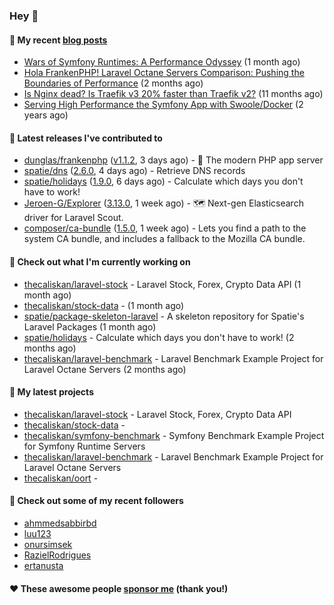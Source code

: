 ### Hey 👋

#### 📜 My recent [blog posts](https://caliskanemre.medium.com/)

- [Wars of Symfony Runtimes: A Performance Odyssey](https://medium.com/beyn-technology/wars-of-symfony-runtimes-a-performance-odyssey-7b0120e8f9e1?source=rss-cf41ab240584------2) (1 month ago)
- [Hola FrankenPHP! Laravel Octane Servers Comparison: Pushing the Boundaries of Performance](https://medium.com/beyn-technology/hola-frankenphp-laravel-octane-servers-comparison-pushing-the-boundaries-of-performance-d3e7ad8e652c?source=rss-cf41ab240584------2) (2 months ago)
- [Is Nginx dead? Is Traefik v3 20% faster than Traefik v2?](https://medium.com/beyn-technology/is-nginx-dead-is-traefik-v3-20-faster-than-traefik-v2-f28ffb7eed3e?source=rss-cf41ab240584------2) (11 months ago)
- [Serving High Performance the Symfony App with Swoole/Docker](https://medium.com/beyn-technology/serving-high-performance-the-symfony-app-with-swoole-docker-758d8f176889?source=rss-cf41ab240584------2) (2 years ago)

#### 🔭 Latest releases I've contributed to

- [dunglas/frankenphp](https://github.com/dunglas/frankenphp) ([v1.1.2](https://github.com/dunglas/frankenphp/releases/tag/v1.1.2), 3 days ago) - 🧟 The modern PHP app server
- [spatie/dns](https://github.com/spatie/dns) ([2.6.0](https://github.com/spatie/dns/releases/tag/2.6.0), 4 days ago) - Retrieve DNS records
- [spatie/holidays](https://github.com/spatie/holidays) ([1.9.0](https://github.com/spatie/holidays/releases/tag/1.9.0), 6 days ago) - Calculate which days you don&#39;t have to work!
- [Jeroen-G/Explorer](https://github.com/Jeroen-G/Explorer) ([3.13.0](https://github.com/Jeroen-G/Explorer/releases/tag/3.13.0), 1 week ago) - 🗺️ Next-gen Elasticsearch driver for Laravel Scout.
- [composer/ca-bundle](https://github.com/composer/ca-bundle) ([1.5.0](https://github.com/composer/ca-bundle/releases/tag/1.5.0), 1 week ago) - Lets you find a path to the system CA bundle, and includes a fallback to the Mozilla CA bundle.

#### 👷 Check out what I'm currently working on

- [thecaliskan/laravel-stock](https://github.com/thecaliskan/laravel-stock) - Laravel Stock, Forex, Crypto Data API (1 month ago)
- [thecaliskan/stock-data](https://github.com/thecaliskan/stock-data) -  (1 month ago)
- [spatie/package-skeleton-laravel](https://github.com/spatie/package-skeleton-laravel) - A skeleton repository for Spatie&#39;s Laravel Packages (1 month ago)
- [spatie/holidays](https://github.com/spatie/holidays) - Calculate which days you don&#39;t have to work! (2 months ago)
- [thecaliskan/laravel-benchmark](https://github.com/thecaliskan/laravel-benchmark) - Laravel Benchmark Example Project for Laravel Octane Servers (2 months ago)

#### 🌱 My latest projects

- [thecaliskan/laravel-stock](https://github.com/thecaliskan/laravel-stock) - Laravel Stock, Forex, Crypto Data API
- [thecaliskan/stock-data](https://github.com/thecaliskan/stock-data) - 
- [thecaliskan/symfony-benchmark](https://github.com/thecaliskan/symfony-benchmark) - Symfony Benchmark Example Project for Symfony Runtime Servers 
- [thecaliskan/laravel-benchmark](https://github.com/thecaliskan/laravel-benchmark) - Laravel Benchmark Example Project for Laravel Octane Servers
- [thecaliskan/oort](https://github.com/thecaliskan/oort) - 

#### 👯 Check out some of my recent followers

- [ahmmedsabbirbd](https://github.com/ahmmedsabbirbd)
- [luu123](https://github.com/luu123)
- [onursimsek](https://github.com/onursimsek)
- [RazielRodrigues](https://github.com/RazielRodrigues)
- [ertanusta](https://github.com/ertanusta)

#### ❤️ These awesome people [sponsor me](https://github.com/sponsors/thecaliskan) (thank you!)


